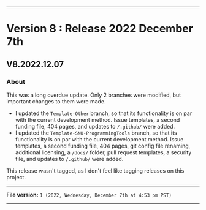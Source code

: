 
***

# Version 8 : Release 2022 December 7th

## V8.2022.12.07

### About

This was a long overdue update. Only 2 branches were modified, but important changes to them were made.

* I updated the `Template-Other` branch, so that its functionality is on par with the current development method. Issue templates, a second funding file, 404 pages, and updates to `/.github/` were added.
* I updated the `Template-SNU-ProgrammingTools` branch, so that its functionality is on par with the current development method. Issue templates, a second funding file, 404 pages, git config file renaming, additional licensing, a `/docs/` folder, pull request templates, a security file, and updates to `/.github/` were added.

This release wasn't tagged, as I don't feel like tagging releases on this project.

***

**File version:** `1 (2022, Wednesday, December 7th at 4:53 pm PST)`

***
